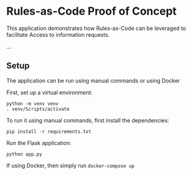 # Rules-as-Code Proof of Concept

This application demonstrates how Rules-as-Code can be leveraged to facilitate Access to information requests.

...

## Setup

The application can be run using manual commands or using Docker

First, set up a virtual environment:

```
python -m venv venv
. venv/Scripts/activate 
```

To run it using manual commands, first install the dependencies:

```
pip install -r requirements.txt
```

Run the Flask application:
```
python app.py
```

If using Docker, then simply run `docker-compose up`

